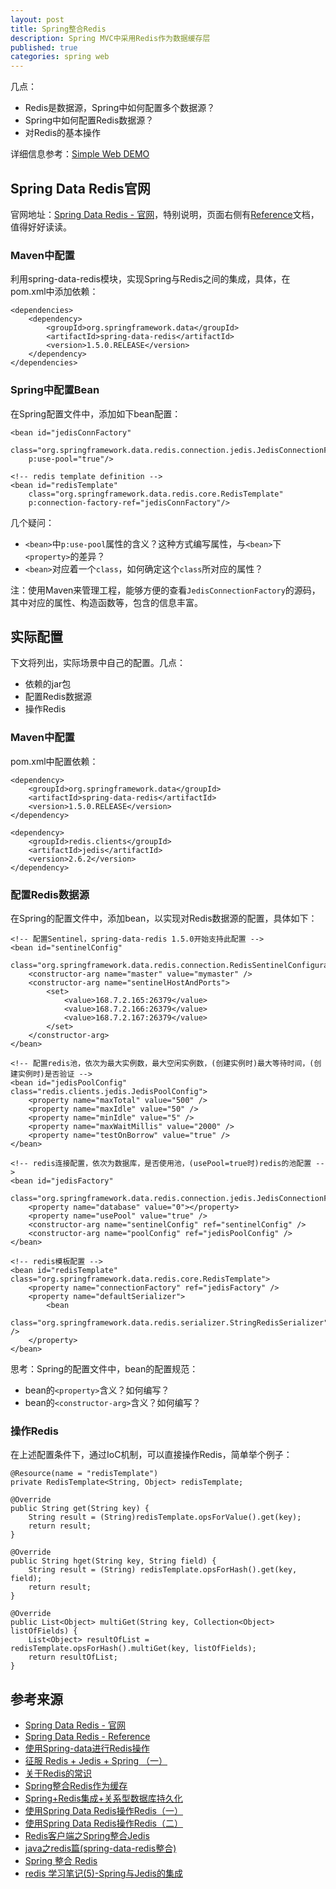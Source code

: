 ```yaml
---
layout: post
title: Spring整合Redis
description: Spring MVC中采用Redis作为数据缓存层
published: true
categories: spring web
---
```


几点：

* Redis是数据源，Spring中如何配置多个数据源？
* Spring中如何配置Redis数据源？
* 对Redis的基本操作

详细信息参考：[Simple Web DEMO][Simple Web DEMO]

## Spring Data Redis官网

官网地址：[Spring Data Redis - 官网][Spring Data Redis - 官网]，特别说明，页面右侧有[Reference][Spring Data Redis - Reference]文档，值得好好读读。

### Maven中配置

利用spring-data-redis模块，实现Spring与Redis之间的集成，具体，在pom.xml中添加依赖：

	<dependencies>
		<dependency>
			<groupId>org.springframework.data</groupId>
			<artifactId>spring-data-redis</artifactId>
			<version>1.5.0.RELEASE</version>
		</dependency>
	</dependencies>

### Spring中配置Bean

在Spring配置文件中，添加如下bean配置：

	<bean id="jedisConnFactory" 
		class="org.springframework.data.redis.connection.jedis.JedisConnectionFactory" 
		p:use-pool="true"/>

	<!-- redis template definition -->
	<bean id="redisTemplate" 
		class="org.springframework.data.redis.core.RedisTemplate" 
		p:connection-factory-ref="jedisConnFactory"/>

几个疑问：

* `<bean>`中`p:use-pool`属性的含义？这种方式编写属性，与`<bean>`下`<property>`的差异？
* `<bean>`对应着一个`class`，如何确定这个`class`所对应的属性？

注：使用Maven来管理工程，能够方便的查看`JedisConnectionFactory`的源码，其中对应的属性、构造函数等，包含的信息丰富。


## 实际配置

下文将列出，实际场景中自己的配置。几点：

* 依赖的jar包
* 配置Redis数据源
* 操作Redis

### Maven中配置

pom.xml中配置依赖：

	<dependency>
		<groupId>org.springframework.data</groupId>
		<artifactId>spring-data-redis</artifactId>
		<version>1.5.0.RELEASE</version>
	</dependency>

	<dependency>
		<groupId>redis.clients</groupId>
		<artifactId>jedis</artifactId>
		<version>2.6.2</version>
	</dependency>

### 配置Redis数据源

在Spring的配置文件中，添加bean，以实现对Redis数据源的配置，具体如下：

	<!-- 配置Sentinel，spring-data-redis 1.5.0开始支持此配置 -->
	<bean id="sentinelConfig"
		class="org.springframework.data.redis.connection.RedisSentinelConfiguration">
		<constructor-arg name="master" value="mymaster" />
		<constructor-arg name="sentinelHostAndPorts">
			<set>
				<value>168.7.2.165:26379</value>
				<value>168.7.2.166:26379</value>
				<value>168.7.2.167:26379</value>
			</set>
		</constructor-arg>
	</bean>

	<!-- 配置redis池，依次为最大实例数，最大空闲实例数，(创建实例时)最大等待时间，(创建实例时)是否验证 -->
	<bean id="jedisPoolConfig" class="redis.clients.jedis.JedisPoolConfig">
		<property name="maxTotal" value="500" />
		<property name="maxIdle" value="50" />
		<property name="minIdle" value="5" />
		<property name="maxWaitMillis" value="2000" />
		<property name="testOnBorrow" value="true" />
	</bean>

	<!-- redis连接配置，依次为数据库，是否使用池，(usePool=true时)redis的池配置 -->
	<bean id="jedisFactory"
		class="org.springframework.data.redis.connection.jedis.JedisConnectionFactory">
		<property name="database" value="0"></property>
		<property name="usePool" value="true" />
		<constructor-arg name="sentinelConfig" ref="sentinelConfig" />
		<constructor-arg name="poolConfig" ref="jedisPoolConfig" />
	</bean>

	<!-- redis模板配置 -->
	<bean id="redisTemplate" class="org.springframework.data.redis.core.RedisTemplate">
		<property name="connectionFactory" ref="jedisFactory" />
		<property name="defaultSerializer">
			<bean
				class="org.springframework.data.redis.serializer.StringRedisSerializer" />
		</property>
	</bean>


思考：Spring的配置文件中，bean的配置规范：

* bean的`<property>`含义？如何编写？
* bean的`<constructor-arg>`含义？如何编写？



### 操作Redis

在上述配置条件下，通过IoC机制，可以直接操作Redis，简单举个例子：


	@Resource(name = "redisTemplate")
	private RedisTemplate<String, Object> redisTemplate;

	@Override
	public String get(String key) {
		String result = (String)redisTemplate.opsForValue().get(key);
		return result;
	}

	@Override
	public String hget(String key, String field) {
		String result = (String) redisTemplate.opsForHash().get(key, field);
		return result;
	}

	@Override
	public List<Object> multiGet(String key, Collection<Object> listOfFields) {
		List<Object> resultOfList = redisTemplate.opsForHash().multiGet(key, listOfFields);
		return resultOfList;
	}








## 参考来源

* [Spring Data Redis - 官网][Spring Data Redis - 官网]
* [Spring Data Redis - Reference][Spring Data Redis - Reference]
* [使用Spring-data进行Redis操作]	
* [征服 Redis + Jedis + Spring （一）]
* [关于Redis的常识]		
* [Spring整合Redis作为缓存]	
* [Spring+Redis集成+关系型数据库持久化]
* [使用Spring Data Redis操作Redis（一）]
* [使用Spring Data Redis操作Redis（二）]
* [Redis客户端之Spring整合Jedis]
* [java之redis篇(spring-data-redis整合)]
* [Spring 整合 Redis]
* [redis 学习笔记(5)-Spring与Jedis的集成]





[NingG]:    http://ningg.github.com  "NingG"


[Simple Web DEMO]:							https://github.com/ningg/simple-web-demo
[Spring Data Redis - 官网]:					http://projects.spring.io/spring-data-redis/
[Spring Data Redis - Reference]:			http://docs.spring.io/spring-data/redis/docs/1.5.0.RELEASE/reference/html/

[使用Spring-data进行Redis操作]:				http://zhaozhiming.github.io/blog/2015/04/12/spring-data-redis/
[征服 Redis + Jedis + Spring （一）]:		http://snowolf.iteye.com/blog/1666908
[关于Redis的常识]:							http://blog.jobbole.com/44476/
[Spring整合Redis作为缓存]:					http://blog.csdn.net/qinsihang/article/details/22722253
[Spring+Redis集成+关系型数据库持久化]:		http://blog.csdn.net/qinsihang/article/details/20128893
[使用Spring Data Redis操作Redis（一）]:	http://aiilive.blog.51cto.com/1925756/1627455?utm_source=tuicool
[使用Spring Data Redis操作Redis（二）]:	http://aiilive.blog.51cto.com/1925756/1627478
[Redis客户端之Spring整合Jedis]:				http://blog.csdn.net/A_lele123/article/details/43406547
[java之redis篇(spring-data-redis整合)]:		http://www.cnblogs.com/tankaixiong/p/3660075.html
[Spring 整合 Redis]:						http://blog.csdn.net/java2000_wl/article/details/8543203
[redis 学习笔记(5)-Spring与Jedis的集成]:	http://www.cnblogs.com/yjmyzz/p/4113019.html






